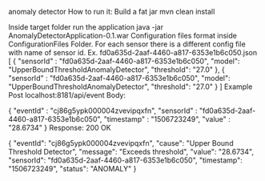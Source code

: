 anomaly detector
How to run it:
Build a fat jar
mvn clean install

Inside target folder run the application
java -jar AnomalyDetectorApplication-0.1.war
Configuration files format inside ConfigurationFiles Folder. For each sensor there is a different config file with name of sensor id.
Ex. fd0a635d-2aaf-4460-a817-6353e1b6c050.json
[
  {
    "sensorId" : "fd0a635d-2aaf-4460-a817-6353e1b6c050",
     "model": "UpperBoundThresholdAnomalyDetector",
     "threshold": "27.0"
},
   {
    "sensorId" : "fd0a635d-2aaf-4460-a817-6353e1b6c050",
     "model": "UpperBoundThresholdAnomalyDetector",
     "threshold": "27.0"
}
]
Example
Post localhost:8181/api/event
Body:

{
    "eventId" : "cj86g5ypk000004zvevipqxfn",
    "sensorId" : "fd0a635d-2aaf-4460-a817-6353e1b6c050",
    "timestamp" : "1506723249",
    "value" : "28.6734"
}
Response: 200 OK

{
    "eventId": "cj86g5ypk000004zvevipqxfn",
    "cause": "Upper Bound Threshold Detector",
    "message": "Exceeds threshold",
    "value": "28.6734",
    "sensorId": "fd0a635d-2aaf-4460-a817-6353e1b6c050",
    "timestamp": "1506723249",
    "status": "ANOMALY"
}
